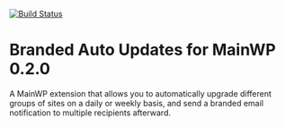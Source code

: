 [![Build Status](https://travis-ci.org/moxienyc/branded-auto-updates-for-mainwp.svg)](https://travis-ci.org/moxienyc/branded-auto-updates-for-mainwp)

# Branded Auto Updates for MainWP 0.2.0 #

A MainWP extension that allows you to automatically upgrade different groups of sites on a daily or weekly basis, and send a branded email notification to multiple recipients afterward.